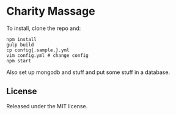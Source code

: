 # Charity Massage

To install, clone the repo and:

```
npm install
gulp build
cp config{.sample,}.yml
vim config.yml # change config
npm start
```

Also set up mongodb and stuff and put some stuff in a database.

## License

Released under the MIT license.
